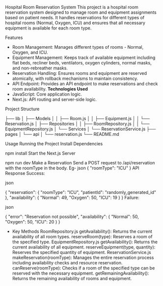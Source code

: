 Hospital Room Reservation System
This project is a hospital room reservation system designed to manage room and equipment assignments based on patient needs. It handles reservations for different types of hospital rooms (Normal, Oxygen, ICU) and ensures that all necessary equipment is available for each room type.

Features
* Room Management: Manages different types of rooms - Normal, Oxygen, and ICU.
* Equipment Management: Keeps track of available equipment including flat beds, recliner beds, ventilators, oxygen cylinders, normal masks, and non-rebreather masks.
* Reservation Handling: Ensures rooms and equipment are reserved atomically, with rollback mechanisms to maintain consistency.
* API Endpoint: Provides an API endpoint to make reservations and check room availability.
************************Technologies Used************************
* JavaScript: Core application logic.
* Next.js: API routing and server-side logic.


Project Structure

├── lib
│   ├── Models
│   │   ├── Room.js
│   │   ├── Equipment.js
│   │   └── Reservation.js
│   ├── Repositories
│   │   ├── RoomRepository.js
│   │   └── EquipmentRepository.js
│   └── Services
│       └── ReservationService.js
├── pages
│   └── api
│       └── reservation.js
└── README.md



Usage
Running the Project
Install Dependencies


npm install
Start the Next.js Server


npm run dev
Make a Reservation
Send a POST request to /api/reservation with the roomType in the body.
Eg-
json
{
  "roomType": "ICU"
}
API Response
Success:

json

{
  "reservation": {
    "roomType": "ICU",
    "patientId": "randomly_generated_id"
  },
  "availability": {
    "Normal": 49,
    "Oxygen": 50,
    "ICU": 19
  }
}
Failure:

json

{
  "error": "Reservation not possible",
  "availability": {
    "Normal": 50,
    "Oxygen": 50,
    "ICU": 20
  }
}


* Key Methods
RoomRepository.js
getAvailability(): Returns the current availability of all room types.
reserveRoom(type): Reserves a room of the specified type.
EquipmentRepository.js
getAvailability(): Returns the current availability of all equipment.
reserveEquipment(type, quantity): Reserves the specified quantity of equipment.
ReservationService.js
makeReservation(roomType): Manages the entire reservation process including availability checks and resource reservation.
canReserve(roomType): Checks if a room of the specified type can be reserved with the necessary equipment.
getRemainingAvailability(): Returns the remaining availability of rooms and equipment.
